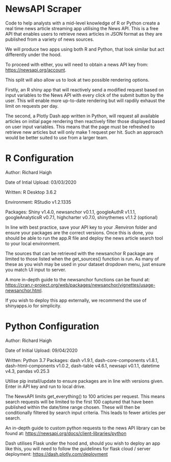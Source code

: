 # NewsAPI Scraper
Code to help analysts with a mid-level knowledge of R or Python create a real time news article streaming app utilising 
the News API. This is a free API that enables users to retrieve news articles in JSON format as they are published from a variety of news sources. 

We will produce two apps using both R and Python, that look similar but act differently under the hood. 

To proceed with either, you will need to obtain a news API key from: https://newsapi.org/account.

This split will also allow us to look at two possible rendering options.

Firstly, an R shiny app that will reactively send a modified request based on input variables to the News API with every click of the submit button by the user. This will enable more up-to-date rendering but will rapdily exhaust the limit on requests per day. 

The second, a Plotly Dash app written in Python, will request all available articles on initial page rendering then reactively filter those displayed based on user input variables. This means that the page must be refreshed to retrieve new articles but will only make 1 request per hit. Such an approach would be better suited to use from a larger team. 

# R Configuration
Author: Richard Haigh

Date of Intial Upload: 03/03/2020

Written: R Desktop 3.6.2

Environment: RStudio v1.2.1335

Packages: Shiny v1.4.0, newsanchor v0.1.1, googleAuthR v1.1.1, googleAnalyticsR v0.7.1, highcharter v0.7.0, shinythemes v1.1.2 (optional)

In line with best practice, save your API key to your .Renviron folder and ensure your packages are the correct versions.
Once this is done, you should be able to run the app.R file and deploy the news article search tool to your local environment.

The sources that can be retrieved with the newsanchor R package are limited to those listed when the get_sources() function is run. As many of these as you wish may be used in your dataset dropdown menu, just ensure you match UI input to server.

A more in-depth guide to the newsanchor functions can be found at: https://cran.r-project.org/web/packages/newsanchor/vignettes/usage-newsanchor.html. 

If you wish to deploy this app externally, we recommend the use of shinyapps.io for simplicity. 

# Python Configuration
Author: Richard Haigh

Date of Initial Upload: 09/04/2020

Written: Python 3.7
Packages: dash v1.9.1, dash-core-components v1.8.1, dash-html-components v1.0.2, dash-table v4.6.1, newsapi v0.1.1, datetime v4.3, pandas v0.25.3

Utilise pip install/update to ensure packages are in line with versions given. Enter in API key and run to local drive. 

The NewsAPI limits get_everything() to 100 articles per request. This means search requests will be limited to the first 100 captured that have been published within the date/time range chosen. These will then be conditionally filtered by search input criteria. This leads to fewer articles per search. 

An in-depth guide to custom python requests to the news API library can be found at: https://newsapi.org/docs/client-libraries/python

Dash utilises Flask under the hood and, should you wish to deploy an app like this, you will need to follow the guidelines for flask cloud / server deployment: https://dash.plotly.com/deployment
